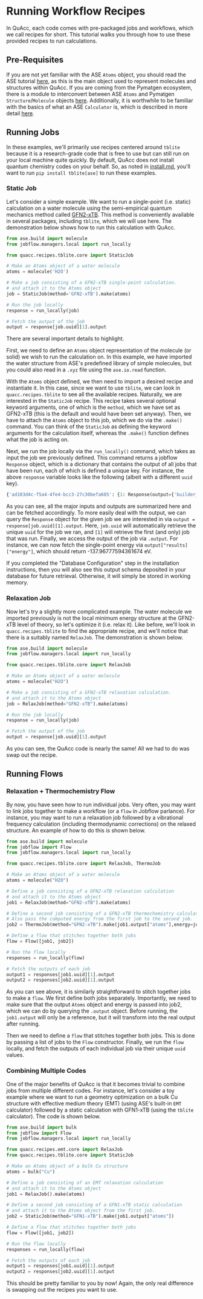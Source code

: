 # Running Workflow Recipes

In QuAcc, each code comes with pre-packaged jobs and workflows, which we call recipes for short. This tutorial walks you through how to use these provided recipes to run calculations.

## Pre-Requisites

If you are not yet familiar with the ASE `Atoms` object, you should read the ASE tutorial [here](https://wiki.fysik.dtu.dk/ase/ase/atoms.html), as this is the main object used to represent molecules and structures within QuAcc. If you are coming from the Pymatgen ecosystem, there is a module to interconvert between ASE `Atoms` and Pymatgen `Structure`/`Molecule` objects [here](https://pymatgen.org/pymatgen.io.ase.html). Additionally, it is worthwhile to be familiar with the basics of what an ASE `Calculator` is, which is described in more detail [here](https://wiki.fysik.dtu.dk/ase/ase/calculators/calculators.html).

## Running Jobs

In these examples, we'll primarily use recipes centered around `tblite` because it is a research-grade code that is free to use but can still run on your local machine quite quickly. By default, QuAcc does not install quantum chemistry codes on your behalf. So, as noted in [install.md](../install/install.md), you'll want to run `pip install tblite[ase]` to run these examples.

### Static Job

Let's consider a simple example. We want to run a single-point (i.e. static) calculation on a water molecule using the semi-empirical quantum mechanics method called [GFN2-xTB](https://doi.org/10.1021/acs.jctc.8b01176). This method is conveniently available in several packages, including `tblite`, which we will use here. The demonstration below shows how to run this calculation with QuAcc.

```python
from ase.build import molecule
from jobflow.managers.local import run_locally

from quacc.recipes.tblite.core import StaticJob

# Make an Atoms object of a water molecule
atoms = molecule('H2O')

# Make a job consisting of a GFN2-xTB single-point calculation.
# and attach it to the Atoms object
job = StaticJob(method='GFN2-xTB').make(atoms)

# Run the job locally
response = run_locally(job)

# Fetch the output of the job
output = response[job.uuid][1].output
```

There are several important details to highlight.

First, we need to define an `Atoms` object representation of the molecule (or solid) we wish to run the calculation on. In this example, we have imported the water structure from ASE's predefined library of simple molecules, but you could also read in a `.xyz` file using the `ase.io.read` function.

With the `Atoms` object defined, we then need to import a desired recipe and instantiate it. In this case, since we want to use `tblite`, we can look in `quacc.recipes.tblite` to see all the available recipes. Naturally, we are interested in the `StaticJob` recipe. This recipe takes several optional keyword arguments, one of which is the `method`, which we have set as GFN2-xTB (this is the default and would have been set anyway). Then, we have to attach the `Atoms` object to this job, which we do via the `.make()` command. You can think of the `StaticJob` as defining the keyword arguments for the calculation itself, whereas the `.make()` function defines what the job is acting on.

Next, we run the job locally via the `run_locally()` command, which takes as input the job we previously defined. This command returns a jobflow `Response` object, which is a dictionary that contains the output of all jobs that have been run, each of which is defined a unique key. For instance, the above `response` variable looks like the following (albeit with a different `uuid` key).

```python
{'ad103d4c-f5a4-4fe4-bcc3-27c30befa605': {1: Response(output={'builder_meta': {'emmet_version': '0.51.11', 'pymatgen_version': '2023.3.23', 'pull_request': None, 'database_version': None, 'build_date': '2023-04-11 06:11:04.856427'}, 'charge': 0, 'spin_multiplicity': 1, 'natoms': 3, 'elements': [Element H, Element O], 'nelements': 2, 'nelectrons': 10, 'composition': Comp: H2 O1, 'composition_reduced': Comp: H2 O1, 'formula_alphabetical': 'H2 O1', 'formula_pretty': 'H2O', 'formula_anonymous': 'AB2', 'chemsys': 'H-O', 'symmetry': {'point_group': 'C2v', 'rotation_number': 2.0, 'linear': False, 'tolerance': 0.3, 'eigen_tolerance': 0.01, 'matrix_tolerance': 0.1}, 'molecule': Molecule Summary Site: O (0.0000, 0.0000, 0.1193) Site: H (0.0000, 0.7632, -0.4770) Site: H (0.0000, -0.7632, -0.4770), 'atoms_info': {'_id': '236d061cdafdfe2045157eafa058a2a2'}, 'atoms': Atoms(symbols='OH2', pbc=False, initial_magmoms=...), 'parameters': {'method': 'GFN2-xTB', 'accuracy': 1.0, 'max_iterations': 250, 'electronic_temperature': 300.0, 'cache_api': True, 'verbosity': 1}, 'nid': 'LAPTOP-ROFVQCUO.', 'dir_name': '/mnt/c/Users/asros/AppData/Local/Programs/Microsoft VS Code', 'input_structure': {'builder_meta': {'emmet_version': '0.51.11', 'pymatgen_version': '2023.3.23', 'pull_request': None, 'database_version': None, 'build_date': '2023-04-11 06:11:04.851139'}, 'charge': 0, 'spin_multiplicity': 1, 'natoms': 3, 'elements': [Element H, Element O], 'nelements': 2, 'nelectrons': 10, 'composition': Comp: H2 O1, 'composition_reduced': Comp: H2 O1, 'formula_alphabetical': 'H2 O1', 'formula_pretty': 'H2O', 'formula_anonymous': 'AB2', 'chemsys': 'H-O', 'symmetry': {'point_group': 'C2v', 'rotation_number': 2.0, 'linear': False, 'tolerance': 0.3, 'eigen_tolerance': 0.01, 'matrix_tolerance': 0.1}, 'molecule': Molecule Summary Site: O (0.0000, 0.0000, 0.1193) Site: H (0.0000, 0.7632, -0.4770) Site: H (0.0000, -0.7632, -0.4770), 'atoms_info': {}, 'atoms': Atoms(symbols='OH2', pbc=False, calculator=TBLite(...))}, 'results': {'energy': -137.96777594361674, 'free_energy': -137.96777594361674, 'forces': array([[ 2.45393052e-15, -3.56254749e-15, -7.49527168e-01], [-2.23799030e-15, -1.53506496e-01,  3.74763584e-01], [-2.15940226e-16,  1.53506496e-01,  3.74763584e-01]]), 'charges': array([-0.56105836,  0.28052918,  0.28052918]), 'dipole': array([-7.53260730e-17,  5.14066633e-17, -4.76020974e-01])}, 'name': 'tblite-Static'}, detour=None, addition=None, replace=None, stored_data=None, stop_children=False, stop_jobflow=False)}}
```

As you can see, all the major inputs and outputs are summarized here and can be fetched accordingly. To more easily deal with the output, we can query the `Response` object for the given job we are interested in via `output = response[job.uuid][1].output`. Here, `job.uuid` will automatically retrieve the unique `uuid` for the job we ran, and `[1]` will retrieve the first (and only) job that was run. Finally, we access the output of the job via `.output`. For instance, we can now fetch the single-point energy via `output["results]["energy"]`, which should return -137.96777594361674 eV.

If you completed the "Database Configuration" step in the installation instructions, then you will also see this output schema deposited in your database for future retrieval. Otherwise, it will simply be stored in working memory.

### Relaxation Job

Now let's try a slightly more complicated example. The water molecule we imported previously is not the local minimum energy structure at the GFN2-xTB level of theory, so let's optimize it (i.e. relax it). Like before, we'll look in `quacc.recipes.tblite` to find the appropriate recipe, and we'll notice that there is a suitably named `RelaxJob`. The demonstration is shown below.

```python
from ase.build import molecule
from jobflow.managers.local import run_locally

from quacc.recipes.tblite.core import RelaxJob

# Make an Atoms object of a water molecule
atoms = molecule("H2O")

# Make a job consisting of a GFN2-xTB relaxation calculation.
# and attach it to the Atoms object
job = RelaxJob(method="GFN2-xTB").make(atoms)

# Run the job locally
response = run_locally(job)

# Fetch the output of the job
output = response[job.uuid][1].output
```

As you can see, the QuAcc code is nearly the same! All we had to do was swap out the recipe.

## Running Flows

### Relaxation + Thermochemistry Flow

By now, you have seen how to run individual jobs. Very often, you may want to link jobs together to make a workflow (or a `flow` in Jobflow parlance). For instance, you may want to run a relaxation job followed by a vibrational frequency calculation (including thermodynamic corrections) on the relaxed structure. An example of how to do this is shown below.

```python
from ase.build import molecule
from jobflow import Flow
from jobflow.managers.local import run_locally

from quacc.recipes.tblite.core import RelaxJob, ThermoJob

# Make an Atoms object of a water molecule
atoms = molecule("H2O")

# Define a job consisting of a GFN2-xTB relaxation calculation
# and attach it to the Atoms object
job1 = RelaxJob(method="GFN2-xTB").make(atoms)

# Define a second job consisting of a GFN2-xTB thermochemistry calculation and attach it to the Atoms object from the first job.
# Also pass the computed energy from the first job to the second job.
job2 = ThermoJob(method="GFN2-xTB").make(job1.output["atoms"],energy=job1.output["results"]["energy"])

# Define a flow that stitches together both jobs
flow = Flow([job1, job2])

# Run the flow locally
responses = run_locally(flow)

# Fetch the outputs of each job
output1 = responses[job1.uuid][1].output
output2 = responses[job2.uuid][1].output
```

As you can see above, it is similarly straightforward to stitch together jobs to make a `flow`. We first define both jobs separately. Importantly, we need to make sure that the output `Atoms` object and energy is passed into job2, which we can do by querying the `.output` object. Before running, the `job1.output` will only be a reference, but it will transform into the real output after running.

Then we need to define a `flow` that stitches together both jobs. This is done by passing a list of jobs to the `Flow` constructor. Finally, we run the `flow` locally, and fetch the outputs of each individual job via their unique `uuid` values.

### Combining Multiple Codes

One of the major benefits of QuAcc is that it becomes trivial to combine jobs from multiple different codes. For instance, let's consider a toy example where we want to run a geometry optimization on a bulk Cu structure with effective medium theory (EMT) (using ASE's built-in `EMT` calculator) followed by a static calculation with GFN1-xTB (using the `tblite` calculator). The code is shown below.

```python
from ase.build import bulk
from jobflow import Flow
from jobflow.managers.local import run_locally

from quacc.recipes.emt.core import RelaxJob
from quacc.recipes.tblite.core import StaticJob

# Make an Atoms object of a bulk Cu structure
atoms = bulk("Cu")

# Define a job consisting of an EMT relaxation calculation
# and attach it to the Atoms object
job1 = RelaxJob().make(atoms)

# Define a second job consisting of a GFN1-xTB static calculation
# and attach it to the Atoms object from the first job.
job2 = StaticJob(method="GFN1-xTB").make(job1.output["atoms"])

# Define a flow that stitches together both jobs
flow = Flow([job1, job2])

# Run the flow locally
responses = run_locally(flow)

# Fetch the outputs of each job
output1 = responses[job1.uuid][1].output
output2 = responses[job2.uuid][1].output
```

This should be pretty familiar to you by now! Again, the only real difference is swapping out the recipes you want to use.
